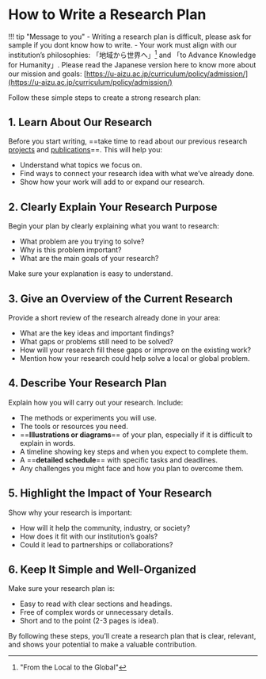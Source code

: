 # How to Write a Research Plan

!!! tip "Message to you"
    - Writing a research plan is difficult, please ask for sample if you dont know how to write.
    - Your work must align with our institution’s philosophies: 「地域から世界へ」[^1] and 「to Advance Knowledge for Humanity」. Please read the Japanese version here to know more about our mission and goals: [https://u-aizu.ac.jp/curriculum/policy/admission/](https://u-aizu.ac.jp/curriculum/policy/admission/)

[^1]: "From the Local to the Global"

Follow these simple steps to create a strong research plan:

## 1. Learn About Our Research
Before you start writing, ==take time to read about our previous research [projects](research.md) and [publications](pub.md)==. This will help you:  

- Understand what topics we focus on.  
- Find ways to connect your research idea with what we’ve already done.  
- Show how your work will add to or expand our research.

## 2. Clearly Explain Your Research Purpose
Begin your plan by clearly explaining what you want to research:  

- What problem are you trying to solve?  
- Why is this problem important?  
- What are the main goals of your research?  

Make sure your explanation is easy to understand.

## 3. Give an Overview of the Current Research
Provide a short review of the research already done in your area:  

- What are the key ideas and important findings?  
- What gaps or problems still need to be solved?  
- How will your research fill these gaps or improve on the existing work?  
- Mention how your research could help solve a local or global problem.

## 4. Describe Your Research Plan
Explain how you will carry out your research. Include:  

- The methods or experiments you will use.  
- The tools or resources you need.  
- ==**Illustrations or diagrams**== of your plan, especially if it is difficult to explain in words.  
- A timeline showing key steps and when you expect to complete them.  
- A ==**detailed schedule**== with specific tasks and deadlines.  
- Any challenges you might face and how you plan to overcome them.

## 5. Highlight the Impact of Your Research
Show why your research is important:  

- How will it help the community, industry, or society?  
- How does it fit with our institution’s goals?  
- Could it lead to partnerships or collaborations?

## 6. Keep It Simple and Well-Organized
Make sure your research plan is:  

- Easy to read with clear sections and headings.  
- Free of complex words or unnecessary details.  
- Short and to the point (2-3 pages is ideal).

By following these steps, you’ll create a research plan that is clear, relevant, and shows your potential to make a valuable contribution.